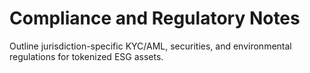 # Compliance and Regulatory Notes

Outline jurisdiction-specific KYC/AML, securities, and environmental regulations for tokenized ESG assets.
